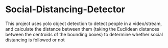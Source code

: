 # Social-Distancing-Detector

This project uses yolo object detection to detect people in a video/stream, and calculate the distance between them (taking the Euclidean distances between the centroids of the bounding boxes)
to determine whether social distancing is followed or not
